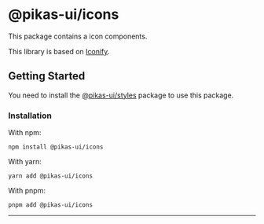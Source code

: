 # @pikas-ui/icons

This package contains a icon components.

This library is based on [Iconify](https://iconify.design/).

## Getting Started

You need to install the [@pikas-ui/styles](../styles/README.md) package to use this package.

### Installation

With npm:

```
npm install @pikas-ui/icons
```

With yarn:

```
yarn add @pikas-ui/icons
```

With pnpm:

```
pnpm add @pikas-ui/icons
```

---